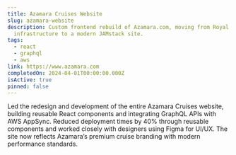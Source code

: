 ```yaml
---
title: Azamara Cruises Website
slug: azamara-website
description: Custom frontend rebuild of Azamara.com, moving from Royal Caribbean
  infrastructure to a modern JAMstack site.
tags:
  - react
  - graphql
  - aws
link: https://www.azamara.com
completedOn: 2024-04-01T00:00:00.000Z
isActive: true
pinned: false
---
```


Led the redesign and development of the entire Azamara Cruises website, building reusable React components and integrating GraphQL APIs with AWS AppSync. Reduced deployment times by 40% through reusable components and worked closely with designers using Figma for UI/UX. The site now reflects Azamara’s premium cruise branding with modern performance standards.

